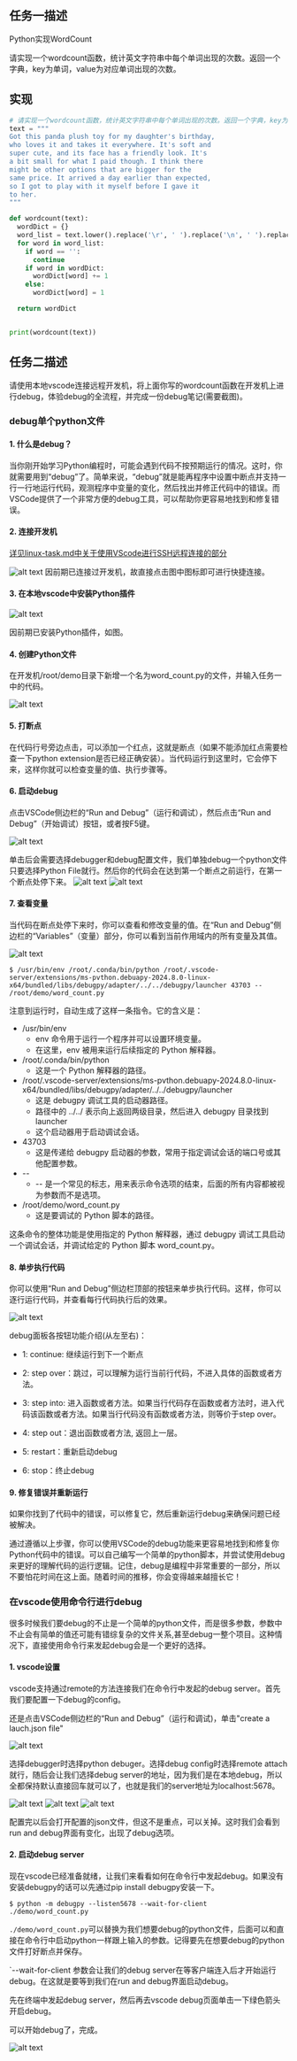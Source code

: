 ## 任务一描述

Python实现WordCount	

请实现一个wordcount函数，统计英文字符串中每个单词出现的次数。返回一个字典，key为单词，value为对应单词出现的次数。

## 实现

```python
# 请实现一个wordcount函数，统计英文字符串中每个单词出现的次数。返回一个字典，key为单词，value为对应单词出现的次数。
text = """
Got this panda plush toy for my daughter's birthday,
who loves it and takes it everywhere. It's soft and
super cute, and its face has a friendly look. It's
a bit small for what I paid though. I think there
might be other options that are bigger for the
same price. It arrived a day earlier than expected,
so I got to play with it myself before I gave it
to her.
"""

def wordcount(text):
  wordDict = {}
  word_list = text.lower().replace('\r', ' ').replace('\n', ' ').replace('\r\n', ' ').replace(',', ' ').replace('.', ' ').replace('?', ' ').replace('!', ' ').split(" ")
  for word in word_list:
    if word == '':
      continue
    if word in wordDict:
      wordDict[word] += 1
    else:
      wordDict[word] = 1

  return wordDict


print(wordcount(text))
```

## 任务二描述

请使用本地vscode连接远程开发机，将上面你写的wordcount函数在开发机上进行debug，体验debug的全流程，并完成一份debug笔记(需要截图)。

### debug单个python文件

#### 1. 什么是debug？

当你刚开始学习Python编程时，可能会遇到代码不按预期运行的情况。这时，你就需要用到“debug”了。简单来说，“debug”就是能再程序中设置中断点并支持一行一行地运行代码，观测程序中变量的变化，然后找出并修正代码中的错误。而VSCode提供了一个非常方便的debug工具，可以帮助你更容易地找到和修复错误。


#### 2. 连接开发机

[详见linux-task.md中关于使用VScode进行SSH远程连接的部分](./linux-task.md#vscode-ssh-connect)

![alt text](./images/ssh-connect-fast.png)
因前期已连接过开发机，故直接点击图中图标即可进行快捷连接。
#### 3. 在本地vscode中安装Python插件

![alt text](./images/python-plugin.png)

因前期已安装Python插件，如图。

#### 4. 创建Python文件

在开发机/root/demo目录下新增一个名为word_count.py的文件，并输入任务一中的代码。

![alt text](./images/word_count.png)

#### 5. 打断点

在代码行号旁边点击，可以添加一个红点，这就是断点（如果不能添加红点需要检查一下python extension是否已经正确安装）。当代码运行到这里时，它会停下来，这样你就可以检查变量的值、执行步骤等。

#### 6. 启动debug

点击VSCode侧边栏的“Run and Debug”（运行和调试），然后点击“Run and Debug”（开始调试）按钮，或者按F5键。

![alt text](./images/run-and-debug.png)

单击后会需要选择debugger和debug配置文件，我们单独debug一个python文件只要选择Python File就行。然后你的代码会在达到第一个断点之前运行，在第一个断点处停下来。
![alt text](./images/python-debugger.png)
![alt text](./images/python-file-debug.png)

#### 7. 查看变量

当代码在断点处停下来时，你可以查看和修改变量的值。在“Run and Debug”侧边栏的“Variables”（变量）部分，你可以看到当前作用域内的所有变量及其值。

![alt text](./images/debug-variables.png)

```shell
$ /usr/bin/env /root/.conda/bin/python /root/.vscode-server/extensions/ms-pvthon.debuapy-2024.8.0-linux-x64/bundled/libs/debugpy/adapter/../../debugpy/launcher 43703 -- /root/demo/word_count.py
```
注意到运行时，自动生成了这样一条指令。它的含义是：

+ /usr/bin/env
  + env 命令用于运行一个程序并可以设置环境变量。
  + 在这里，env 被用来运行后续指定的 Python 解释器。
+ /root/.conda/bin/python
  + 这是一个 Python 解释器的路径。
+ /root/.vscode-server/extensions/ms-pvthon.debuapy-2024.8.0-linux-x64/bundled/libs/debugpy/adapter/../../debugpy/launcher
  + 这是 debugpy 调试工具的启动器路径。
  + 路径中的 ../../ 表示向上返回两级目录，然后进入 debugpy 目录找到 launcher
  + 这个启动器用于启动调试会话。
+ 43703
  + 这是传递给 debugpy 启动器的参数，常用于指定调试会话的端口号或其他配置参数。
+ --
  + -- 是一个常见的标志，用来表示命令选项的结束，后面的所有内容都被视为参数而不是选项。
+ /root/demo/word_count.py
  + 这是要调试的 Python 脚本的路径。

这条命令的整体功能是使用指定的 Python 解释器，通过 debugpy 调试工具启动一个调试会话，并调试给定的 Python 脚本 word_count.py。
#### 8. 单步执行代码

你可以使用“Run and Debug”侧边栏顶部的按钮来单步执行代码。这样，你可以逐行运行代码，并查看每行代码执行后的效果。

![alt text](./images/debug-buttons.png)

debug面板各按钮功能介绍(从左至右)：

+ 1: continue: 继续运行到下一个断点

+ 2: step over：跳过，可以理解为运行当前行代码，不进入具体的函数或者方法。

+ 3: step into: 进入函数或者方法。如果当行代码存在函数或者方法时，进入代码该函数或者方法。如果当行代码没有函数或者方法，则等价于step over。

+ 4: step out：退出函数或者方法, 返回上一层。

+ 5: restart：重新启动debug

+ 6: stop：终止debug

#### 9. 修复错误并重新运行
如果你找到了代码中的错误，可以修复它，然后重新运行debug来确保问题已经被解决。

通过遵循以上步骤，你可以使用VSCode的debug功能来更容易地找到和修复你Python代码中的错误。可以自己编写一个简单的python脚本，并尝试使用debug来更好的理解代码的运行逻辑。记住，debug是编程中非常重要的一部分，所以不要怕花时间在这上面。随着时间的推移，你会变得越来越擅长它！

### 在vscode使用命令行进行debug
很多时候我们要debug的不止是一个简单的python文件，而是很多参数，参数中不止会有简单的值还可能有错综复杂的文件关系,甚至debug一整个项目。这种情况下，直接使用命令行来发起debug会是一个更好的选择。
#### 1. vscode设置
vscode支持通过remote的方法连接我们在命令行中发起的debug server。首先我们要配置一下debug的config。

还是点击VSCode侧边栏的“Run and Debug”（运行和调试)，单击"create a lauch.json file"

![alt text](./images/create-launch.png)

选择debugger时选择python debuger。选择debug config时选择remote attach就行，随后会让我们选择debug server的地址，因为我们是在本地debug，所以全都保持默认直接回车就可以了，也就是我们的server地址为localhost:5678。

![alt text](./images/python-debugger-1.png)
![alt text](./images/python-debugger-2.png)
![alt text](./images/python-debugger-3.png)

配置完以后会打开配置的json文件，但这不是重点，可以关掉。这时我们会看到run and debug界面有变化，出现了debug选项。

#### 2. 启动debug server
现在vscode已经准备就绪，让我们来看看如何在命令行中发起debug。如果没有安装debugpy的话可以先通过pip install debugpy安装一下。
```shell
$ python -m debugpy --listen5678 --wait-for-client ./demo/word_count.py
```

`./demo/word_count.py`可以替换为我们想要debug的python文件，后面可以和直接在命令行中启动python一样跟上输入的参数。记得要先在想要debug的python文件打好断点并保存。

`--wait-for-client  参数会让我们的debug server在等客户端连入后才开始运行debug。在这就是要等到我们在run and debug界面启动debug。

先在终端中发起debug server，然后再去vscode debug页面单击一下绿色箭头开启debug。

可以开始debug了，完成。

![alt text](./image/python-debug-done.png)